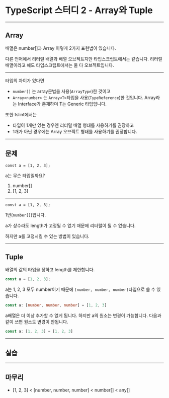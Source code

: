# TypeScript 스터디 2 - Array와 Tuple
---
## Array
배열은 number[]과 Array<number> 이렇게 2가지 표현법이 있습니다.
  
다른 언어에서 리터럴 배열과 배열 오브젝트지만 타입스크립트에서는 같습니다. 리터럴 배열이라고 해도 타입스크립트에서는 둘 다 오브젝트입니다.

---

타입의 차이가 있다면
* ```number[]``` 는 array문법을 사용(```ArrayType```)한 것이고
* ```Array<number>``` 는 ```Array<T>```타입을 사용(```TypeReference```)한 것입니다.
 Array라는 Interface가 존재하며 T는 Generic 타입입니다.


또한 tslint에서는
* 타입이 1개만 있는 경우엔 리터럴 배열 형태를 사용하기를 권장하고
* 1개가 아닌 경우에는 Array 오브젝트 형태를 사용하기를 권장합니다.

---
## 문제

```
const a = [1, 2, 3];
```
a는 무슨 타입일까요?
1. number[]
2. [1, 2, 3]

---
```
const a = [1, 2, 3];
```
1번(```number[]```)입니다.

a가 상수라도 length가 고정될 수 없기 때문에 리터럴이 될 수 없습니다.

하지만 a를 고정시킬 수 있는 방법이 있습니다.


---
## Tuple
배열의 값의 타입을 정하고 length를 제한합니다.
```ts
const a = [1, 2, 3];
```
a는 1, 2, 3 모두 number이기 때문에 ```[number, number, number]```타입으로 쓸 수 있습니다.

```ts
const a: [number, number, number] = [1, 2, 3]
```
a배열은 더 이상 추가할 수 없게 됩니다.
하지만 a의 원소는 변경이 가능합니다. 다음과 같이 쓰면 원소도 변경이 안됩니다.
```ts
const a: [1, 2, 3] = [1, 2, 3]
```

---
## 실습


---
## 마무리
* [1, 2, 3] < [number, number, number] < number[] < any[]

